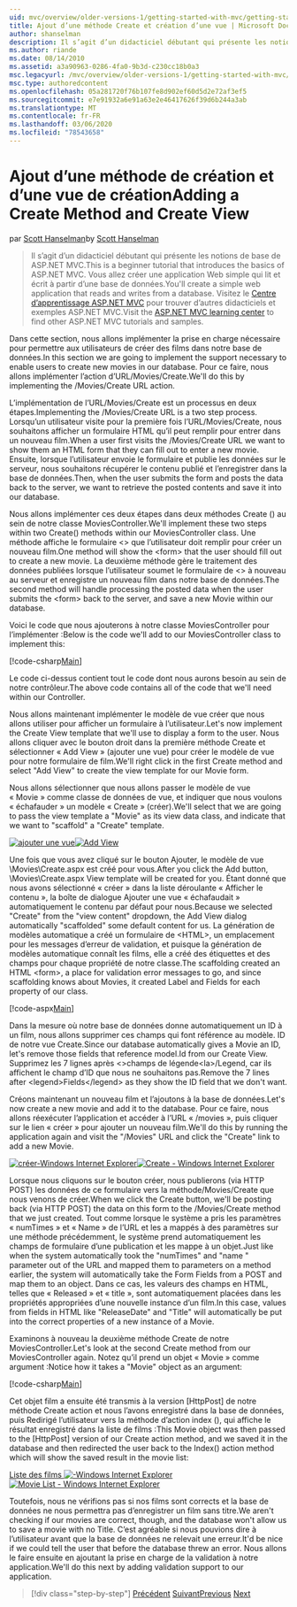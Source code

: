 ```yaml
---
uid: mvc/overview/older-versions-1/getting-started-with-mvc/getting-started-with-mvc-part6
title: Ajout d’une méthode Create et création d’une vue | Microsoft Docs
author: shanselman
description: Il s’agit d’un didacticiel débutant qui présente les notions de base de ASP.NET MVC. Créer une application Web simple qui lit et écrit à partir d’une base de données.
ms.author: riande
ms.date: 08/14/2010
ms.assetid: a3a90963-0286-4fa0-9b3d-c230cc18b0a3
msc.legacyurl: /mvc/overview/older-versions-1/getting-started-with-mvc/getting-started-with-mvc-part6
msc.type: authoredcontent
ms.openlocfilehash: 05a281720f76b107fe8d902ef60d5d2e72af3ef5
ms.sourcegitcommit: e7e91932a6e91a63e2e46417626f39d6b244a3ab
ms.translationtype: MT
ms.contentlocale: fr-FR
ms.lasthandoff: 03/06/2020
ms.locfileid: "78543658"
---
```

# <a name="adding-a-create-method-and-create-view"></a><span data-ttu-id="7cab4-104">Ajout d’une méthode de création et d’une vue de création</span><span class="sxs-lookup"><span data-stu-id="7cab4-104">Adding a Create Method and Create View</span></span>

<span data-ttu-id="7cab4-105">par [Scott Hanselman](https://github.com/shanselman)</span><span class="sxs-lookup"><span data-stu-id="7cab4-105">by [Scott Hanselman](https://github.com/shanselman)</span></span>

> <span data-ttu-id="7cab4-106">Il s’agit d’un didacticiel débutant qui présente les notions de base de ASP.NET MVC.</span><span class="sxs-lookup"><span data-stu-id="7cab4-106">This is a beginner tutorial that introduces the basics of ASP.NET MVC.</span></span> <span data-ttu-id="7cab4-107">Vous allez créer une application Web simple qui lit et écrit à partir d’une base de données.</span><span class="sxs-lookup"><span data-stu-id="7cab4-107">You'll create a simple web application that reads and writes from a database.</span></span> <span data-ttu-id="7cab4-108">Visitez le [Centre d’apprentissage ASP.NET MVC](../../../index.md) pour trouver d’autres didacticiels et exemples ASP.NET MVC.</span><span class="sxs-lookup"><span data-stu-id="7cab4-108">Visit the [ASP.NET MVC learning center](../../../index.md) to find other ASP.NET MVC tutorials and samples.</span></span>

<span data-ttu-id="7cab4-109">Dans cette section, nous allons implémenter la prise en charge nécessaire pour permettre aux utilisateurs de créer des films dans notre base de données.</span><span class="sxs-lookup"><span data-stu-id="7cab4-109">In this section we are going to implement the support necessary to enable users to create new movies in our database.</span></span> <span data-ttu-id="7cab4-110">Pour ce faire, nous allons implémenter l’action d’URL/Movies/Create.</span><span class="sxs-lookup"><span data-stu-id="7cab4-110">We'll do this by implementing the /Movies/Create URL action.</span></span>

<span data-ttu-id="7cab4-111">L’implémentation de l’URL/Movies/Create est un processus en deux étapes.</span><span class="sxs-lookup"><span data-stu-id="7cab4-111">Implementing the /Movies/Create URL is a two step process.</span></span> <span data-ttu-id="7cab4-112">Lorsqu’un utilisateur visite pour la première fois l’URL/Movies/Create, nous souhaitons afficher un formulaire HTML qu’il peut remplir pour entrer dans un nouveau film.</span><span class="sxs-lookup"><span data-stu-id="7cab4-112">When a user first visits the /Movies/Create URL we want to show them an HTML form that they can fill out to enter a new movie.</span></span> <span data-ttu-id="7cab4-113">Ensuite, lorsque l’utilisateur envoie le formulaire et publie les données sur le serveur, nous souhaitons récupérer le contenu publié et l’enregistrer dans la base de données.</span><span class="sxs-lookup"><span data-stu-id="7cab4-113">Then, when the user submits the form and posts the data back to the server, we want to retrieve the posted contents and save it into our database.</span></span>

<span data-ttu-id="7cab4-114">Nous allons implémenter ces deux étapes dans deux méthodes Create () au sein de notre classe MoviesController.</span><span class="sxs-lookup"><span data-stu-id="7cab4-114">We'll implement these two steps within two Create() methods within our MoviesController class.</span></span> <span data-ttu-id="7cab4-115">Une méthode affiche le formulaire &lt;&gt; que l’utilisateur doit remplir pour créer un nouveau film.</span><span class="sxs-lookup"><span data-stu-id="7cab4-115">One method will show the &lt;form&gt; that the user should fill out to create a new movie.</span></span> <span data-ttu-id="7cab4-116">La deuxième méthode gère le traitement des données publiées lorsque l’utilisateur soumet le formulaire de &lt;&gt; à nouveau au serveur et enregistre un nouveau film dans notre base de données.</span><span class="sxs-lookup"><span data-stu-id="7cab4-116">The second method will handle processing the posted data when the user submits the &lt;form&gt; back to the server, and save a new Movie within our database.</span></span>

<span data-ttu-id="7cab4-117">Voici le code que nous ajouterons à notre classe MoviesController pour l’implémenter :</span><span class="sxs-lookup"><span data-stu-id="7cab4-117">Below is the code we'll add to our MoviesController class to implement this:</span></span>

[!code-csharp[Main](getting-started-with-mvc-part6/samples/sample1.cs)]

<span data-ttu-id="7cab4-118">Le code ci-dessus contient tout le code dont nous aurons besoin au sein de notre contrôleur.</span><span class="sxs-lookup"><span data-stu-id="7cab4-118">The above code contains all of the code that we'll need within our Controller.</span></span>

<span data-ttu-id="7cab4-119">Nous allons maintenant implémenter le modèle de vue créer que nous allons utiliser pour afficher un formulaire à l’utilisateur.</span><span class="sxs-lookup"><span data-stu-id="7cab4-119">Let's now implement the Create View template that we'll use to display a form to the user.</span></span> <span data-ttu-id="7cab4-120">Nous allons cliquer avec le bouton droit dans la première méthode Create et sélectionner « Add View » (ajouter une vue) pour créer le modèle de vue pour notre formulaire de film.</span><span class="sxs-lookup"><span data-stu-id="7cab4-120">We'll right click in the first Create method and select "Add View" to create the view template for our Movie form.</span></span>

<span data-ttu-id="7cab4-121">Nous allons sélectionner que nous allons passer le modèle de vue « Movie » comme classe de données de vue, et indiquer que nous voulons « échafauder » un modèle « Create » (créer).</span><span class="sxs-lookup"><span data-stu-id="7cab4-121">We'll select that we are going to pass the view template a "Movie" as its view data class, and indicate that we want to "scaffold" a "Create" template.</span></span>

<span data-ttu-id="7cab4-122">[![ajouter une vue](getting-started-with-mvc-part6/_static/image2.png)](getting-started-with-mvc-part6/_static/image1.png)</span><span class="sxs-lookup"><span data-stu-id="7cab4-122">[![Add View](getting-started-with-mvc-part6/_static/image2.png)](getting-started-with-mvc-part6/_static/image1.png)</span></span>

<span data-ttu-id="7cab4-123">Une fois que vous avez cliqué sur le bouton Ajouter, le modèle de vue \Movies\Create.aspx est créé pour vous.</span><span class="sxs-lookup"><span data-stu-id="7cab4-123">After you click the Add button, \Movies\Create.aspx View template will be created for you.</span></span> <span data-ttu-id="7cab4-124">Étant donné que nous avons sélectionné « créer » dans la liste déroulante « Afficher le contenu », la boîte de dialogue Ajouter une vue « échafaudait » automatiquement le contenu par défaut pour nous.</span><span class="sxs-lookup"><span data-stu-id="7cab4-124">Because we selected "Create" from the "view content" dropdown, the Add View dialog automatically "scaffolded" some default content for us.</span></span> <span data-ttu-id="7cab4-125">La génération de modèles automatique a créé un formulaire de &lt;HTML&gt;, un emplacement pour les messages d’erreur de validation, et puisque la génération de modèles automatique connaît les films, elle a créé des étiquettes et des champs pour chaque propriété de notre classe.</span><span class="sxs-lookup"><span data-stu-id="7cab4-125">The scaffolding created an HTML &lt;form&gt;, a place for validation error messages to go, and since scaffolding knows about Movies, it created Label and Fields for each property of our class.</span></span>

[!code-aspx[Main](getting-started-with-mvc-part6/samples/sample2.aspx)]

<span data-ttu-id="7cab4-126">Dans la mesure où notre base de données donne automatiquement un ID à un film, nous allons supprimer ces champs qui font référence au modèle. ID de notre vue Create.</span><span class="sxs-lookup"><span data-stu-id="7cab4-126">Since our database automatically gives a Movie an ID, let's remove those fields that reference model.Id from our Create View.</span></span> <span data-ttu-id="7cab4-127">Supprimez les 7 lignes après &lt;&gt;champs de légende&lt;la&gt;/Legend, car ils affichent le champ d’ID que nous ne souhaitons pas.</span><span class="sxs-lookup"><span data-stu-id="7cab4-127">Remove the 7 lines after &lt;legend&gt;Fields&lt;/legend&gt; as they show the ID field that we don't want.</span></span>

<span data-ttu-id="7cab4-128">Créons maintenant un nouveau film et l’ajoutons à la base de données.</span><span class="sxs-lookup"><span data-stu-id="7cab4-128">Let's now create a new movie and add it to the database.</span></span> <span data-ttu-id="7cab4-129">Pour ce faire, nous allons réexécuter l’application et accéder à l’URL « /movies », puis cliquer sur le lien « créer » pour ajouter un nouveau film.</span><span class="sxs-lookup"><span data-stu-id="7cab4-129">We'll do this by running the application again and visit the "/Movies" URL and click the "Create" link to add a new Movie.</span></span>

<span data-ttu-id="7cab4-130">[![créer-Windows Internet Explorer](getting-started-with-mvc-part6/_static/image4.png)](getting-started-with-mvc-part6/_static/image3.png)</span><span class="sxs-lookup"><span data-stu-id="7cab4-130">[![Create - Windows Internet Explorer](getting-started-with-mvc-part6/_static/image4.png)](getting-started-with-mvc-part6/_static/image3.png)</span></span>

<span data-ttu-id="7cab4-131">Lorsque nous cliquons sur le bouton créer, nous publierons (via HTTP POST) les données de ce formulaire vers la méthode/Movies/Create que nous venons de créer.</span><span class="sxs-lookup"><span data-stu-id="7cab4-131">When we click the Create button, we'll be posting back (via HTTP POST) the data on this form to the /Movies/Create method that we just created.</span></span> <span data-ttu-id="7cab4-132">Tout comme lorsque le système a pris les paramètres « numTimes » et « Name » de l’URL et les a mappés à des paramètres sur une méthode précédemment, le système prend automatiquement les champs de formulaire d’une publication et les mappe à un objet.</span><span class="sxs-lookup"><span data-stu-id="7cab4-132">Just like when the system automatically took the "numTimes" and "name " parameter out of the URL and mapped them to parameters on a method earlier, the system will automatically take the Form Fields from a POST and map them to an object.</span></span> <span data-ttu-id="7cab4-133">Dans ce cas, les valeurs des champs en HTML, telles que « Released » et « title », sont automatiquement placées dans les propriétés appropriées d’une nouvelle instance d’un film.</span><span class="sxs-lookup"><span data-stu-id="7cab4-133">In this case, values from fields in HTML like "ReleaseDate" and "Title" will automatically be put into the correct properties of a new instance of a Movie.</span></span>

<span data-ttu-id="7cab4-134">Examinons à nouveau la deuxième méthode Create de notre MoviesController.</span><span class="sxs-lookup"><span data-stu-id="7cab4-134">Let's look at the second Create method from our MoviesController again.</span></span> <span data-ttu-id="7cab4-135">Notez qu’il prend un objet « Movie » comme argument :</span><span class="sxs-lookup"><span data-stu-id="7cab4-135">Notice how it takes a "Movie" object as an argument:</span></span>

[!code-csharp[Main](getting-started-with-mvc-part6/samples/sample3.cs)]

<span data-ttu-id="7cab4-136">Cet objet film a ensuite été transmis à la version [HttpPost] de notre méthode Create action et nous l’avons enregistré dans la base de données, puis Redirigé l’utilisateur vers la méthode d’action index (), qui affiche le résultat enregistré dans la liste de films :</span><span class="sxs-lookup"><span data-stu-id="7cab4-136">This Movie object was then passed to the [HttpPost] version of our Create action method, and we saved it in the database and then redirected the user back to the Index() action method which will show the saved result in the movie list:</span></span>

<span data-ttu-id="7cab4-137">[Liste des films ![-Windows Internet Explorer](getting-started-with-mvc-part6/_static/image6.png)](getting-started-with-mvc-part6/_static/image5.png)</span><span class="sxs-lookup"><span data-stu-id="7cab4-137">[![Movie List - Windows Internet Explorer](getting-started-with-mvc-part6/_static/image6.png)](getting-started-with-mvc-part6/_static/image5.png)</span></span>

<span data-ttu-id="7cab4-138">Toutefois, nous ne vérifions pas si nos films sont corrects et la base de données ne nous permettra pas d’enregistrer un film sans titre.</span><span class="sxs-lookup"><span data-stu-id="7cab4-138">We aren't checking if our movies are correct, though, and the database won't allow us to save a movie with no Title.</span></span> <span data-ttu-id="7cab4-139">C’est agréable si nous pouvions dire à l’utilisateur avant que la base de données ne relevait une erreur.</span><span class="sxs-lookup"><span data-stu-id="7cab4-139">It'd be nice if we could tell the user that before the database threw an error.</span></span> <span data-ttu-id="7cab4-140">Nous allons le faire ensuite en ajoutant la prise en charge de la validation à notre application.</span><span class="sxs-lookup"><span data-stu-id="7cab4-140">We'll do this next by adding validation support to our application.</span></span>

> [!div class="step-by-step"]
> <span data-ttu-id="7cab4-141">[Précédent](getting-started-with-mvc-part5.md)
> [Suivant](getting-started-with-mvc-part7.md)</span><span class="sxs-lookup"><span data-stu-id="7cab4-141">[Previous](getting-started-with-mvc-part5.md)
[Next](getting-started-with-mvc-part7.md)</span></span>
